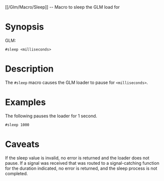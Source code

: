 [[/Glm/Macro/Sleep]] -- Macro to sleep the GLM load for 

# Synopsis
GLM:
~~~
#sleep <milliseconds>
~~~

# Description

The `#sleep` macro causes the GLM loader to pause for `<milliseconds>`.

# Examples

The following pauses the loader for 1 second.
~~~
#sleep 1000
~~~

# Caveats

If the sleep value is invalid, no error is returned and the loader does not pause. If a signal was received that was routed to a signal-catching function for the duration indicated, no error is returned, and the sleep process is not completed.

